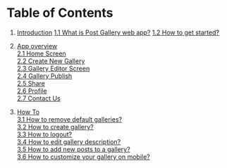 # Table of Contents

1. [Introduction](/introduction.md)
   [1.1 What is Post Gallery web app?](/introduction.md)
   [1.2 How to get started?](/12-how-to-get-started.md)
2. [App overview](/app-review.md)  
   [2.1 Home Screen](/app-review.md)  
   [2.2 Create New Gallery     
   ](/25-create-new-gallery.md)[2.3 Gallery Editor Screen](/22-gallery-editor-screen.md)  
   [2.4 Gallery Publish](/23-gallery-preview.md)  
   [2.5 Share ](/25-share.md)  
   [2.6 Profile                     
   ](/26-profile.md)[2.7 Contact Us  ](/26-contact-us.md)

3. [How To](/how-to.md)  
   [3.1 How to remove default galleries?  
   ](/how-to.md)[3.2 How to create gallery?](/32-how-to-create-gallery.md)  
   [3.3 How to logout?](/33-how-to-logout.md)  
   [3.4 How to edit gallery description?](/34-how-to-edit-gallery-description.md)  
   [3.5 How to add new posts to a gallery?](/35-how-to-add-new-posts-to-a-gallery.md)  
   [3.6 How to customize your gallery on mobile?](/36-how-to-customize-your-gallery-on-mobile.md)



